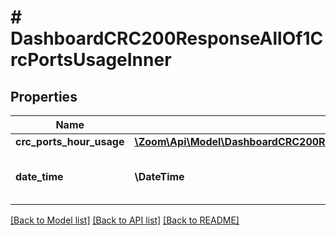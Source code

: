 # # DashboardCRC200ResponseAllOf1CrcPortsUsageInner

## Properties

Name | Type | Description | Notes
------------ | ------------- | ------------- | -------------
**crc_ports_hour_usage** | [**\Zoom\Api\Model\DashboardCRC200ResponseAllOf1CrcPortsUsageInnerCrcPortsHourUsageInner[]**](DashboardCRC200ResponseAllOf1CrcPortsUsageInnerCrcPortsHourUsageInner.md) |  | [optional]
**date_time** | **\DateTime** | The date and time of the port usage. | [optional]

[[Back to Model list]](../../README.md#models) [[Back to API list]](../../README.md#endpoints) [[Back to README]](../../README.md)
